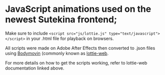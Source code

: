 # JavaScript animations used on the newest Sutekina frontend;

Make sure to include `<script src="js/lottie.js" type="text/javascript"></script>` in your .html file for playback on browsers.

All scripts were made on Adobe After Effects then converted to .json files using [Bodymovin](https://aescripts.com/bodymovin/) (commonly known as [lottie-web](https://github.com/airbnb/lottie-web).

For more details on how to get the scripts working, refer to lottie-web documentation linked above.
